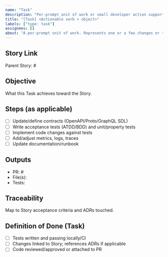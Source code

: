 ```yaml
---
name: "Task"
description: "Per-prompt unit of work or small developer action supporting a Story."
title: "[Task] <Actionable verb + object>"
labels: ["type: task"]
assignees: []
about: "A per-prompt unit of work. Represents one or a few changes or tool runs that move a story forward. Multiple tasks roll into a story."
---
```


## Story Link
Parent Story: #<StoryID>

## Objective
What this Task achieves toward the Story.

## Steps (as applicable)
- [ ] Update/define contracts (OpenAPI/Proto/GraphQL SDL)
- [ ] Write acceptance tests (ATDD/BDD) and unit/property tests
- [ ] Implement code changes against tests
- [ ] Add/adjust metrics, logs, traces
- [ ] Update documentation/runbook

## Outputs
- PR: #<PR-ID>
- File(s): <path>
- Tests: <path to test suites>

## Traceability
Map to Story acceptance criteria and ADRs touched.

## Definition of Done (Task)
- [ ] Tests written and passing locally/CI
- [ ] Changes linked to Story; references ADRs if applicable
- [ ] Code reviewed/approved or attached to PR
